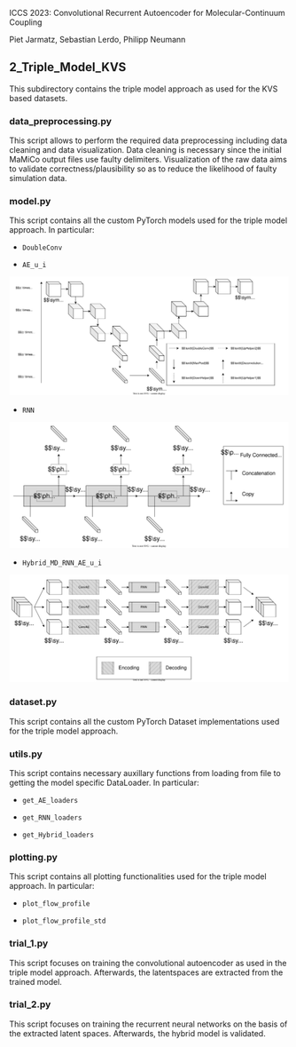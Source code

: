 ICCS 2023: Convolutional Recurrent Autoencoder for Molecular-Continuum Coupling

Piet Jarmatz, Sebastian Lerdo, Philipp Neumann

## 2_Triple_Model_KVS

This subdirectory contains the triple model approach as used for the KVS based datasets.

### data_preprocessing.py

This script allows to perform the required data preprocessing including data
cleaning and data visualization. Data cleaning is necessary since the initial
MaMiCo output files use faulty delimiters. Visualization of the raw data aims
to validate correctness/plausibility so as to reduce the likelihood of faulty
simulation data.

### model.py

This script contains all the custom PyTorch models used for the triple model
approach. In particular:

- `DoubleConv`

- `AE_u_i`

![alt text][ConvAE_triple]

- `RNN`

![alt text][RNN]

- `Hybrid_MD_RNN_AE_u_i`

![alt text][ConvRecAE_triple]

### dataset.py

This script contains all the custom PyTorch Dataset implementations used for
the triple model approach.

### utils.py

This script contains necessary auxillary functions from loading from file to
getting the model specific DataLoader. In particular:

- `get_AE_loaders`

- `get_RNN_loaders`

- `get_Hybrid_loaders`

### plotting.py

This script contains all plotting functionalities used for the triple model
approach. In particular:

- `plot_flow_profile`

- `plot_flow_profile_std`

### trial_1.py

This script focuses on training the convolutional autoencoder as used in the
triple model approach. Afterwards, the latentspaces are extracted from the
trained model.

### trial_2.py

This script focuses on training the recurrent neural networks on the basis of the
extracted latent spaces. Afterwards, the hybrid model is validated.

[ConvAE_triple]: https://github.com/HSU-HPC/MaMiCo_hybrid_ml/blob/master/3_Figures/ConvAe_triple.drawio.svg "Convolutional autoencoder as employed in the triple model approach"

[RNN]: https://github.com/HSU-HPC/MaMiCo_hybrid_ml/blob/master/3_Figures/LatentspaceRNN.drawio.svg "Recurrent neural network as employed in the triple model approach"

[ConvRecAE_triple]: https://github.com/HSU-HPC/MaMiCo_hybrid_ml/blob/master/3_Figures/ConvRecAE_triple.drawio.svg "Convolutional recurrent autoencoder as employed in the triple model approach"


